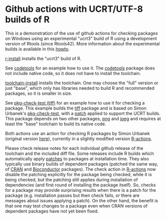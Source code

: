 # Github actions with UCRT/UTF-8 builds of R

This is a demonstration of the use of github actions for checking packages
on Windows using an experimental "ucrt3" build of R using a development version
of Rtools (since Rtools42). More information about the experimental
builds is available in this
[howto](https://svn.r-project.org/R-dev-web/trunk/WindowsBuilds/winutf8/ucrt3/howto.html).

[r-install](actions/r-install/action.yml) installs the "ucrt3" build of R.

See [codetools](https://github.com/kalibera/codetools) for an example how to
use it.  The [codetools](https://cran.r-project.org/web/packages/codetools)
package does not include native code, so it does not have to install the
toolchain.

[toolchain-install](actions/toolchain-install/action.yml) installs the
toolchain. One may choose the "full" version or just "base", which only has
libraries needed to build R and recommended packages, so it is smaller in
size.

See [pkg-check-test (tiff)](https://github.com/kalibera/pkg-check-test/) for
an example how to use it for checking a package.  This example builds the
[tiff](https://cran.r-project.org/web/packages/tiff) package and is based on
Simon Urbanek's [pkg-check-test](https://github.com/s-u/pkg-check-test/),
with a [patch](https://svn.r-project.org/R-dev-web/trunk/WindowsBuilds/winutf8/ucrt3/r_packages/patches/CRAN/tiff.diff)
applied to support the UCRT builds.
This package depends on two other packages,
[png](https://cran.r-project.org/web/packages/png) and
[jpeg](https://cran.r-project.org/web/packages/jpeg) and requires at least
the "base" toolchain to build its native code.

Both actions use an action for checking R packages by Simon Urbanek
(original version [here](https://github.com/s-u/R-actions)), currently in a
slightly modified version
[R-actions](https://github.com/kalibera/R-actions).

Please check release notes for each individual github release of the toolchain
and the included diff file. Some releases include R builds which automatically apply
[patches](https://www.r-project.org/nosvn/winutf8/ucrt3/patches/) to packages at
installation time. They also typically use binary builds of dependent packages
(patched the same way, of [CRAN](https://www.r-project.org/nosvn/winutf8/ucrt3/CRAN/bin/)  and
[Bioconductor](https://www.r-project.org/nosvn/winutf8/ucrt3/BIOC/bin/) packages). The check
action in [R-actions](https://github.com/kalibera/R-actions) now disable the patching
explicitly for the package being checked, while it is being checked, but the patching
still applies during installation of dependencies (and first round of installing the
package itself). So, checks for a package may provide surprising results when there
is a patch for the package (e.g. installation passes but then check fails, or there
are messages about issues applying a patch). On the other hand, the benefit is that
one may test changes to a package even when CRAN versions of dependent packages
have not yet been fixed.
